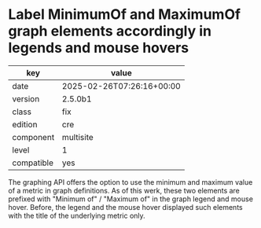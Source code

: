 [//]: # (werk v2)
# Label MinimumOf and MaximumOf graph elements accordingly in legends and mouse hovers

key        | value
---------- | ---
date       | 2025-02-26T07:26:16+00:00
version    | 2.5.0b1
class      | fix
edition    | cre
component  | multisite
level      | 1
compatible | yes

The graphing API offers the option to use the minimum and maximum value of a metric in graph
definitions. As of this werk, these two elements are prefixed with "Minimum of" / "Maximum of" in
the graph legend and mouse hover. Before, the legend and the mouse hover displayed such elements
with the title of the underlying metric only.
